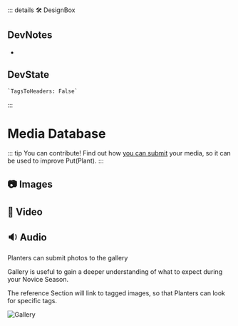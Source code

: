 ::: details 🛠 <dev>DesignBox</dev>

## DevNotes

-

## DevState

```py
`TagsToHeaders: False`
```

:::

# Media Database

::: tip You can contribute!
Find out how [you can submit](/dev/Contribute) your media, so it can be used to improve Put(Plant).
:::

## 📷 Images

## 🎥 Video

## 🔉 Audio

Planters can submit photos to the gallery

Gallery is useful to gain a deeper understanding of what to expect during your Novice Season.

The reference Section will link to tagged images, so that Planters can look for specific tags.

![Gallery](/Gallery_00.png)
